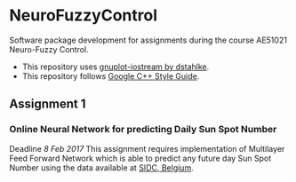 # NeuroFuzzyControl
Software package development for assignments during the course AE51021 Neuro-Fuzzy Control.
- This repository uses [gnuplot-iostream by dstahlke](https://github.com/dstahlke/gnuplot-iostream/wiki).
- This repository follows [Google C++ Style Guide](https://google.github.io/styleguide/cppguide.html).

## Assignment 1
### Online Neural Network for predicting Daily Sun Spot Number
Deadline *8 Feb 2017*
This assignment requires implementation of Multilayer Feed Forward Network which is able to predict any future day Sun Spot Number using the data available at [SIDC, Belgium](www.sidc.be/silso/datafiles).
